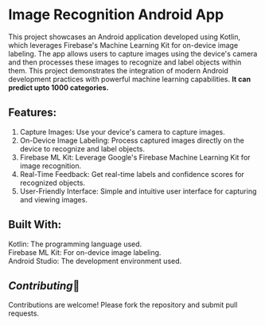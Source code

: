 # Image Recognition Android App
This project showcases an Android application developed using Kotlin, which leverages Firebase's Machine Learning Kit for on-device image labeling. The app allows users to capture images using the device's camera and then processes these images to recognize and label objects within them. This project demonstrates the integration of modern Android development practices with powerful machine learning capabilities. **It can predict upto 1000 categories.**

## Features:
1. Capture Images: Use your device's camera to capture images.
2. On-Device Image Labeling: Process captured images directly on the device to recognize and label objects.
3. Firebase ML Kit: Leverage Google's Firebase Machine Learning Kit for image recognition.
4. Real-Time Feedback: Get real-time labels and confidence scores for recognized objects.
5. User-Friendly Interface: Simple and intuitive user interface for capturing and viewing images.

## Built With:
Kotlin: The programming language used.</br>
Firebase ML Kit: For on-device image labeling.</br>
Android Studio: The development environment used.</br>

## *Contributing*🤝 
Contributions are welcome! Please fork the repository and submit pull requests.
